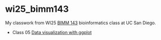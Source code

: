 # wi25_bimm143

My classwork from WI25 [BIMM 143](https://bioboot.github.io/bimm143_W25/) bioinformatics class at UC San Diego. 

- Class 05 [Data visualization with ggplot](https://htmlpreview.github.io/?https://raw.githubusercontent.com/ElliceW713/wi25_bimm143/refs/heads/main/Lab%2005%3A%20Data%20exploration%20and%20visualization%20in%20R/Lab5/wi25-lab5.html)
